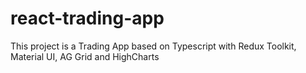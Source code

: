 # react-trading-app
This project is a Trading App based on Typescript with Redux Toolkit, Material UI, AG Grid and HighCharts
